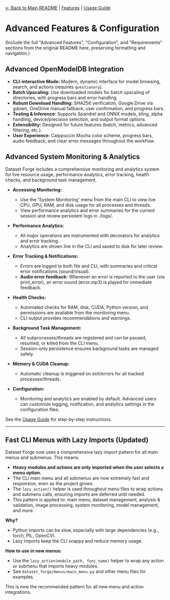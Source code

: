 [//]: # "Navigation"

[← Back to Main README](../README.md) | [Features](features.md) | [Usage Guide](usage.md)

# Advanced Features & Configuration

(Include the full "Advanced Features", "Configuration", and "Requirements" sections from the original README here, preserving formatting and navigation.)

## Advanced OpenModelDB Integration

- **CLI-interactive Mode:** Modern, dynamic interface for model browsing, search, and actions (requires `questionary`).
- **Batch Upscaling:** Use downloaded models for batch upscaling of directories, with progress bars and error handling.
- **Robust Download Handling:** SHA256 verification, Google Drive via gdown, OneDrive manual fallback, user confirmation, and progress bars.
- **Testing & Inference:** Supports Spandrel and ONNX models, tiling, alpha handling, device/precision selection, and output format options.
- **Extensibility:** Designed for future features (batch, metrics, advanced filtering, etc.).
- **User Experience:** Catppuccin Mocha color scheme, progress bars, audio feedback, and clear error messages throughout the workflow.

## Advanced System Monitoring & Analytics

Dataset Forge includes a comprehensive monitoring and analytics system for live resource usage, performance analytics, error tracking, health checks, and background task management.

- **Accessing Monitoring:**

  - Use the 'System Monitoring' menu from the main CLI to view live CPU, GPU, RAM, and disk usage for all processes and threads.
  - View performance analytics and error summaries for the current session and review persistent logs in ./logs/.

- **Performance Analytics:**

  - All major operations are instrumented with decorators for analytics and error tracking.
  - Analytics are shown live in the CLI and saved to disk for later review.

- **Error Tracking & Notifications:**

  - Errors are logged to both file and CLI, with summaries and critical error notifications (sound/visual).
  - **Audio error feedback:** Whenever an error is reported to the user (via print_error), an error sound (error.mp3) is played for immediate feedback.

- **Health Checks:**

  - Automated checks for RAM, disk, CUDA, Python version, and permissions are available from the monitoring menu.
  - CLI output provides recommendations and warnings.

- **Background Task Management:**

  - All subprocesses/threads are registered and can be paused, resumed, or killed from the CLI menu.
  - Session-only persistence ensures background tasks are managed safely.

- **Memory & CUDA Cleanup:**

  - Automatic cleanup is triggered on exit/errors for all tracked processes/threads.

- **Configuration:**
  - Monitoring and analytics are enabled by default. Advanced users can customize logging, notification, and analytics settings in the configuration files.

See the [Usage Guide](usage.md) for step-by-step instructions.

---

## Fast CLI Menus with Lazy Imports (Updated)

Dataset Forge now uses a comprehensive lazy import pattern for all main menus and submenus. This means:

- **Heavy modules and actions are only imported when the user selects a menu option.**
- The CLI main menu and all submenus are now extremely fast and responsive, even as the project grows.
- The `lazy_action()` helper is used throughout menu files to wrap actions and submenu calls, ensuring imports are deferred until needed.
- This pattern is applied to: main menu, dataset management, analysis & validation, image processing, system monitoring, model management, and more.

**Why?**

- Python imports can be slow, especially with large dependencies (e.g., torch, PIL, OpenCV).
- Lazy imports keep the CLI snappy and reduce memory usage.

**How to use in new menus:**

- Use the `lazy_action(module_path, func_name)` helper to wrap any action or submenu that imports heavy modules.
- See `dataset_forge/menus/main_menu.py` and other menu files for examples.

This is now the recommended pattern for all new menu and action integrations.
